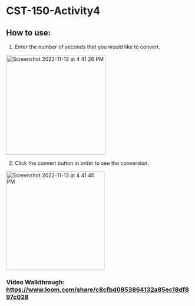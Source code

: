 # CST-150-Activity4

## How to use:
1. Enter the number of seconds that you would like to convert.
<img width="270" alt="Screenshot 2022-11-13 at 4 41 26 PM" src="https://user-images.githubusercontent.com/102087890/201551301-780eb80f-8d10-4055-a53c-9c7c32ed2188.png">

2. Click the convert button in order to see the conversion.
<img width="267" alt="Screenshot 2022-11-13 at 4 41 40 PM" src="https://user-images.githubusercontent.com/102087890/201551303-e13233a3-8369-44a5-bc70-bf4671cecbdc.png">

### Video Walkthrough: https://www.loom.com/share/c8cfbd0853864132a85ec18df897c028
